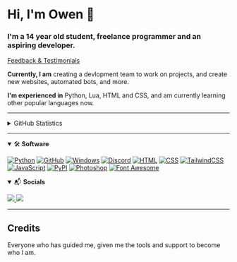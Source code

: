 # Hi, I'm Owen 👋
### I'm a 14 year old student, freelance programmer and an aspiring developer.

[Feedback & Testimonials](https://github.com/codeowen/Feedback)


**Currently, I am** creating a devlopment team to work on projects, and create new websites, automated bots, and more.

**I'm experienced in** Python, Lua, HTML and CSS, and am currently learning other popular languages now.

---

<details>
  <summary>GitHub Statistics</summary> 
  <img src="https://github-readme-stats.vercel.app/api?username=codeowen&count_private=true&show_icons=true&theme=gotham" />
</details>

---

<!-- 
[![NAME_HERE](https://img.shields.io/badge/NAME_HERE-COLOR_HERE?style=for-the-badge&logo=NAME_HERE&logoColor=white)]()
-->

<!-- Ignore the indentation -->
<details open>
<summary>🛠 <b>Software</b></summary>
<p>

[![Python](https://img.shields.io/badge/Python-3776AB?style=for-the-badge&logo=python&logoColor=white)]()
[![GitHub](https://img.shields.io/badge/GitHub-181717?style=for-the-badge&logo=GitHub&logoColor=white)]()
[![Windows](https://img.shields.io/badge/Windows-0078D6?style=for-the-badge&logo=Windows&logoColor=white)]()
[![Discord](https://img.shields.io/badge/Discord-7289DA?style=for-the-badge&logo=Discord&logoColor=white)]() 
[![HTML](https://img.shields.io/badge/HTML-E34F26?style=for-the-badge&logo=html5&logoColor=white)]()
[![CSS](https://img.shields.io/badge/CSS-1572B6?style=for-the-badge&logo=css3&logoColor=white)]()
[![TailwindCSS](https://img.shields.io/badge/TailwindCSS-38B2AC?style=for-the-badge&logo=Tailwind%20CSS&logoColor=white)]()
[![JavaScript](https://img.shields.io/badge/JavaScript-D8C31A?style=for-the-badge&logo=javascript&logoColor=white)]()
[![PyPI](https://img.shields.io/badge/PyPI-3775A9?style=for-the-badge&logo=PyPI&logoColor=white)]()
[![Photoshop](https://img.shields.io/badge/Photoshop-31A8FF?style=for-the-badge&logo=Adobe%20Photoshop&logoColor=white)]()
[![Font Awesome](https://img.shields.io/badge/Font%20Awesome-339AF0?style=for-the-badge&logo=Font%20Awesome&logoColor=white)]() 

</p>
</details

<!-- Ignore the indentation -->
<details open>
<summary>📬 <b>Socials</b></summary>
<p>

<a href="mailto:me@owen.works" target="_blank">
  <img src="https://img.shields.io/badge/Email-D14836?style=for-the-badge&logo=Gmail&logoColor=white" />
</a>
<a href="https://github.com/codeowen" target="_blank">
  <img src="https://img.shields.io/badge/GITHUB-181717?style=for-the-badge&logo=github" />
</a>

</p>
</details>

---

## Credits
Everyone who has guided me, given me the tools and support to become who I am.
